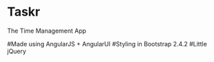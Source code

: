 Taskr
=====

The Time Management App

#Made using AngularJS + AngularUI
#Styling in Bootstrap 2.4.2
#Little jQuery
